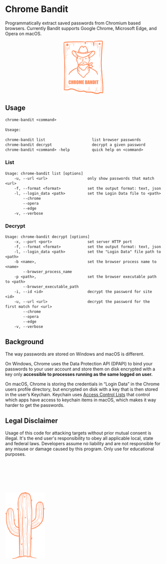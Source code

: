 # Chrome Bandit

Programmatically extract saved passwords from Chromium based browsers.
Currently Bandit supports Google Chrome, Microsoft Edge, and Opera on macOS.

<center>
    <img src="./resources/images/logo.svg" width="128" />
</center>

## Usage

```
chrome-bandit <command>

Useage:

chrome-bandit list                     list browser passwords                 
chrome-bandit decrypt                  decrypt a given password               
chrome-bandit <command> -help          quick help on <command>
```

### List

```
Usage: chrome-bandit list [options]
    -u, --url <url>                  only show passwords that match <url>
    -f, --format <format>            set the output format: text, json
    -l, --login_data <path>          set the Login Data file to <path>
        --chrome
        --opera
        --edge
    -v, --verbose
```

### Decrypt

```
Usage: chrome-bandit decrypt [options]
    -x, --port <port>                set server HTTP port
    -f, --format <format>            set the output format: text, json
    -l, --login_data <path>          set the "Login Data" file path to <path>
    -b <name>,                       set the browser process name to <name>
        --browser_process_name
    -p <path>,                       set the browser executable path to <path>
        --browser_executable_path
    -i, --id <id>                    decrypt the password for site <id>
    -u, --url <url>                  decrypt the password for the first match for <url>
        --chrome
        --opera
        --edge
    -v, --verbose
```

## Background

The way passwords are stored on Windows and macOS is different.

On Windows, Chrome uses the Data Protection API (DPAPI) to bind your passwords to your user account and store them on disk encrypted with a key only **accessible to processes running as the same logged on user.**

On macOS, Chrome is storing the credentials in “Login Data” in the Chrome users profile directory, but encrypted on disk with a key that is then stored in the user’s Keychain. Keychain uses [Access Control Lists](https://developer.apple.com/documentation/security/keychain_services/access_control_lists) that control which apps have access to keychain items in macOS, which makes it way harder to get the passwords.

## Legal Disclaimer
Usage of this code for attacking targets without prior mutual consent is illegal. It's the end user's responsibility to obey all applicable local, state and federal laws. Developers assume no liability and are not responsible for any misuse or damage caused by this program. Only use for educational purposes.

<img style="margin-top:100px" src="./resources/images/cactus.svg" width="128" />